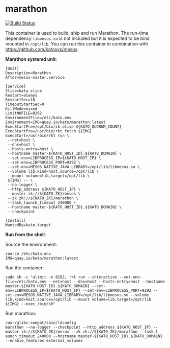 # marathon

[![Build Status](https://travis-ci.org/katosys/marathon.svg?branch=master)](https://travis-ci.org/katosys/marathon)

This container is used to build, ship and run Marathon. The run-time dependency `libmesos.so` is not included but it is expected to be bind mounted in `/opt/lib`. You can run this container in combination with https://github.com/katosys/mesos.

**Marathon systemd unit**:
```
[Unit]
Description=Marathon
After=mesos-master.service

[Service]
Slice=kato.slice
Restart=always
RestartSec=10
TimeoutStartSec=0
KillMode=mixed
LimitNOFILE=8192
EnvironmentFile=/etc/kato.env
Environment=IMG=quay.io/kato/marathon:latest
ExecStartPre=/opt/bin/zk-alive ${KATO_QUORUM_COUNT}
ExecStartPre=/usr/bin/rkt fetch ${IMG}
ExecStart=/usr/bin/rkt run \
 --net=host \
 --dns=host \
 --hosts-entry=host \
 --hostname master-${KATO_HOST_ID}.${KATO_DOMAIN} \
 --set-env=LIBPROCESS_IP=${KATO_HOST_IP} \
 --set-env=LIBPROCESS_PORT=9292 \
 --set-env=MESOS_NATIVE_JAVA_LIBRARY=/opt/lib/libmesos.so \
 --volume lib,kind=host,source=/opt/lib \
 --mount volume=lib,target=/opt/lib \
 ${IMG} -- \
 --no-logger \
 --http_address ${KATO_HOST_IP} \
 --master zk://${KATO_ZK}/mesos \
 --zk zk://${KATO_ZK}/marathon \
 --task_launch_timeout 240000 \
 --hostname master-${KATO_HOST_ID}.${KATO_DOMAIN} \
 --checkpoint

[Install]
WantedBy=kato.target
```

**Run from the shell**:

Source the environment:
```
source /etc/kato.env
IMG=quay.io/kato/marathon:latest
```

Run the container:
```
sudo sh -c "ulimit -n 8192; rkt run --interactive --set-env-file=/etc/kato.env --net=host --dns=host --hosts-entry=host --hostname master-${KATO_HOST_ID}.${KATO_DOMAIN} --set-env=LIBPROCESS_IP=${KATO_HOST_IP} --set-env=LIBPROCESS_PORT=9292 --set-env=MESOS_NATIVE_JAVA_LIBRARY=/opt/lib/libmesos.so --volume lib,kind=host,source=/opt/lib --mount volume=lib,target=/opt/lib ${IMG} --exec /bin/sh"
```

Run marathon:
```
/usr/glibc-compat/sbin/ldconfig
marathon --no-logger --checkpoint --http_address ${KATO_HOST_IP} --master zk://${KATO_ZK}/mesos --zk zk://${KATO_ZK}/marathon --task_l
aunch_timeout 240000 --hostname master-${KATO_HOST_ID}.${KATO_DOMAIN} --enable_features external_volumes
```
